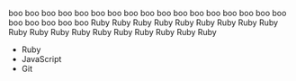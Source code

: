 boo
boo
boo
boo
boo
boo
boo
boo
boo
boo
boo
boo
boo
boo
boo
boo
boo
boo
boo
boo
boo
boo
Ruby
Ruby
Ruby
Ruby
Ruby
Ruby
Ruby
Ruby
Ruby
Ruby
Ruby
Ruby
Ruby
Ruby
Ruby
Ruby
Ruby
Ruby
Ruby
* Ruby
* JavaScript
* Git
